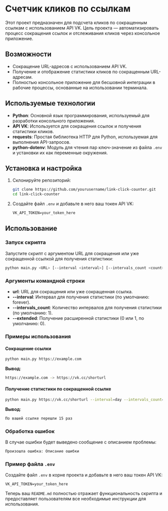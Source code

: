 # Счетчик кликов по ссылкам

Этот проект предназначен для подсчета кликов по сокращенным ссылкам с использованием API VK. Цель проекта — автоматизировать процесс сокращения ссылок и отслеживания кликов через консольное приложение.

## Возможности

- Сокращение URL-адресов с использованием API VK.
- Получение и отображение статистики кликов по сокращенным URL-адресам.
- Полностью консольное приложение для бесшовной интеграции в рабочие процессы, основанные на использовании терминала.

## Используемые технологии

- **Python**: Основной язык программирования, используемый для разработки консольного приложения.
- **API VK**: Используется для сокращения ссылок и получения статистики кликов.
- **requests**: Простая библиотека HTTP для Python, используемая для выполнения API-запросов.
- **python-dotenv**: Модуль для чтения пар ключ-значение из файла `.env` и установки их как переменные окружения.

## Установка и настройка

1. Склонируйте репозиторий:
    ```sh
    git clone https://github.com/yourusername/link-click-counter.git
    cd link-click-counter
    ```

2. Создайте файл `.env` и добавьте в него ваш токен API VK:
    ```env
    VK_API_TOKEN=your_token_here
    ```

## Использование

### Запуск скрипта

Запустите скрипт с аргументом URL для сокращения или уже сокращенной ссылкой для получения статистики:
```sh
python main.py <URL> [--interval <interval>] [--intervals_count <count>] [--extended <0|1>]
```

### Аргументы командной строки

- **url**: URL для сокращения или уже сокращенная ссылка.
- **--interval**: Интервал для получения статистики (по умолчанию: forever).
- **--intervals_count**: Количество интервалов для получения статистики (по умолчанию: 1).
- **--extended**: Получение расширенной статистики (0 или 1, по умолчанию: 0).

### Примеры использования

#### Сокращение ссылки
```sh
python main.py https://example.com
```
**Вывод**:
```sh
https://example.com -> https://vk.cc/shorturl
```

#### Получение статистики по сокращенной ссылке
```sh
python main.py https://vk.cc/shorturl --interval=day --intervals_count=7 --extended=1
```
**Вывод**:
```sh
По вашей ссылке перешли 15 раз
```

### Обработка ошибок

В случае ошибки будет выведено сообщение с описанием проблемы:
```sh
Произошла ошибка: Описание ошибки
```

### Пример файла `.env`

Создайте файл `.env` в корне проекта и добавьте в него ваш токен API VK:
```env
VK_API_TOKEN=your_token_here
```

Теперь ваш `README.md` полностью отражает функциональность скрипта и предоставляет пользователям все необходимые инструкции для использования.
